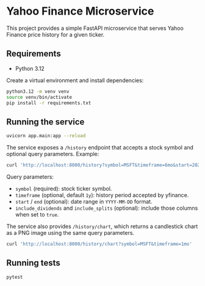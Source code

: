 # Yahoo Finance Microservice

This project provides a simple FastAPI microservice that serves Yahoo Finance price history for a given ticker.

## Requirements

- Python 3.12

Create a virtual environment and install dependencies:

```bash
python3.12 -m venv venv
source venv/bin/activate
pip install -r requirements.txt
```

## Running the service

```bash
uvicorn app.main:app --reload
```

The service exposes a `/history` endpoint that accepts a stock symbol and
optional query parameters. Example:

```bash
curl 'http://localhost:8000/history?symbol=MSFT&timeframe=6mo&start=2024-01-01&end=2024-06-30'
```

Query parameters:

- `symbol` (required): stock ticker symbol.
- `timeframe` (optional, default `1y`): history period accepted by yfinance.
- `start` / `end` (optional): date range in `YYYY-MM-DD` format.
- `include_dividends` and `include_splits` (optional): include those columns when set to `true`.

The service also provides `/history/chart`, which returns a candlestick chart as a PNG image using the same query parameters.

```bash
curl 'http://localhost:8000/history/chart?symbol=MSFT&timeframe=1mo'
```

## Running tests

```bash
pytest
```
